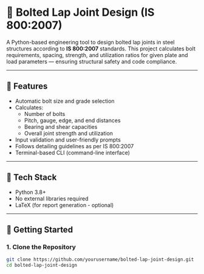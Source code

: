 # 🔩 Bolted Lap Joint Design (IS 800:2007)

A Python-based engineering tool to design bolted lap joints in steel structures according to **IS 800:2007** standards. This project calculates bolt requirements, spacing, strength, and utilization ratios for given plate and load parameters — ensuring structural safety and code compliance.

---

## 📌 Features

- Automatic bolt size and grade selection
- Calculates:
  - Number of bolts
  - Pitch, gauge, edge, and end distances
  - Bearing and shear capacities
  - Overall joint strength and utilization
- Input validation and user-friendly prompts
- Follows detailing guidelines as per IS 800:2007
- Terminal-based CLI (command-line interface)

---

## 🧰 Tech Stack

- Python 3.8+
- No external libraries required
- LaTeX (for report generation - optional)

---

## 🚀 Getting Started

### 1. Clone the Repository

```bash
git clone https://github.com/yourusername/bolted-lap-joint-design.git
cd bolted-lap-joint-design
```


